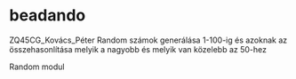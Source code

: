 # beadando
ZQ45CG_Kovács_Péter
Random számok generálása 1-100-ig és azoknak az összehasonlítása melyik a nagyobb és melyik van közelebb
az 50-hez

Random modul